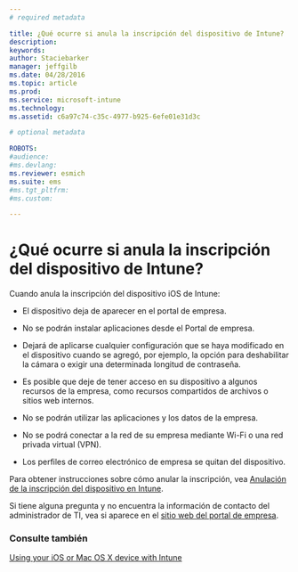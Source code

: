 ```yaml
---
# required metadata

title: ¿Qué ocurre si anula la inscripción del dispositivo de Intune? | Microsoft Intune
description:
keywords:
author: Staciebarker
manager: jeffgilb
ms.date: 04/28/2016
ms.topic: article
ms.prod:
ms.service: microsoft-intune
ms.technology:
ms.assetid: c6a97c74-c35c-4977-b925-6efe01e31d3c

# optional metadata

ROBOTS:
#audience:
#ms.devlang:
ms.reviewer: esmich
ms.suite: ems
#ms.tgt_pltfrm:
#ms.custom:

---
```



# ¿Qué ocurre si anula la inscripción del dispositivo de Intune?

Cuando anula la inscripción del dispositivo iOS de Intune:

-   El dispositivo deja de aparecer en el portal de empresa.

-   No se podrán instalar aplicaciones desde el Portal de empresa.

-   Dejará de aplicarse cualquier configuración que se haya modificado en el dispositivo cuando se agregó, por ejemplo, la opción para deshabilitar la cámara o exigir una determinada longitud de contraseña.

-   Es posible que deje de tener acceso en su dispositivo a algunos recursos de la empresa, como recursos compartidos de archivos o sitios web internos.

-   No se podrán utilizar las aplicaciones y los datos de la empresa.

-   No se podrá conectar a la red de su empresa mediante Wi-Fi o una red privada virtual (VPN).

-   Los perfiles de correo electrónico de empresa se quitan del dispositivo.

Para obtener instrucciones sobre cómo anular la inscripción, vea [Anulación de la inscripción del dispositivo en Intune](unenroll-your-device-from-intune-ios.md).

Si tiene alguna pregunta y no encuentra la información de contacto del administrador de TI, vea si aparece en el [sitio web del portal de empresa](http://portal.manage.microsoft.com).

### Consulte también
[Using your iOS or Mac OS X device with Intune](using-your-ios-or-mac-os-x-device-with-intune.md)

<!--HONumber=Jun16_HO1-->


